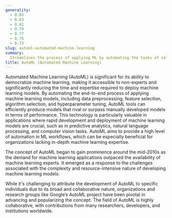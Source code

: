 ```yaml
---
generality:
  - 0.85
  - 0.83
  - 0.81
  - 0.79
  - 0.77
  - 0.75
  - 0.73
slug: automl-automated-machine-learning
summary:
  Streamlines the process of applying ML by automating the tasks of selecting the appropriate algorithms and tuning their hyperparameters.
title: AutoML (Automated Machine Learning)
---
```


Automated Machine Learning (AutoML) is significant for its ability to democratize machine learning, making it accessible to non-experts and significantly reducing the time and expertise required to deploy machine learning models. By automating the end-to-end process of applying machine learning models, including data preprocessing, feature selection, algorithm selection, and hyperparameter tuning, AutoML tools can efficiently produce models that rival or surpass manually developed models in terms of performance. This technology is particularly valuable in applications where rapid development and deployment of machine learning models are crucial, such as in predictive analytics, natural language processing, and computer vision tasks. AutoML aims to provide a high level of automation in ML workflows, which can be especially beneficial for organizations lacking in-depth machine learning expertise.

The concept of AutoML began to gain prominence around the mid-2010s as the demand for machine learning applications outpaced the availability of machine learning experts. It emerged as a response to the challenges associated with the complexity and resource-intensive nature of developing machine learning models.

While it's challenging to attribute the development of AutoML to specific individuals due to its broad and collaborative nature, organizations and research groups like Google’s AutoML project have been pivotal in advancing and popularizing the concept. The field of AutoML is highly collaborative, with contributions from many researchers, developers, and institutions worldwide.
